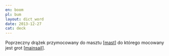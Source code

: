 ```yaml
---
en: boom
pl: bum
layout: dict_word
date: 2013-12-27
cat: deck
---
```


Poprzeczny drążek przymocowany do masztu [[mast](/dict/mast.html)] do którego mocowany jest grot [[mainsail](/dict/mainsail.html)].